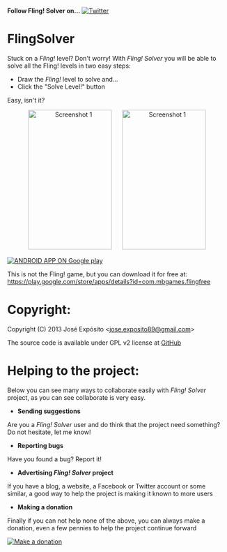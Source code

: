 **Follow Fling! Solver on...** [![](https://lh3.googleusercontent.com/-kRgKvb-T4_4/T9psNwZN3TI/AAAAAAAAANA/pwasxapdWm0/s33/twitter.png "Twitter")](https://twitter.com/#!/Jose__Exposito)

FlingSolver
===========


Stuck on a _Fling!_ level? Don't worry! With _Fling! Solver_ you will be able to solve all the Fling! levels in two easy steps: 

* Draw the _Fling!_ level to solve and... 
* Click the "Solve Level!" button

Easy, isn't it?

<p align="center">
  <img src="https://raw.github.com/JoseExposito/FlingSolver/master/APK/v1.0/Screenshot%201.png" alt="Screenshot 1" width=192 height=320 /> &nbsp;&nbsp;&nbsp;&nbsp;
  <img src="https://raw.github.com/JoseExposito/FlingSolver/master/APK/v1.0/Screenshot%202.png" alt="Screenshot 1" width=192 height=320 />
</p>

[![](http://developer.android.com/images/brand/en_app_rgb_wo_60.png "ANDROID APP ON Google play")](https://play.google.com/store/apps/details?id=com.eggsoftware.flingsolver)

This is not the Fling! game, but you can download it for free at:
https://play.google.com/store/apps/details?id=com.mbgames.flingfree


Copyright:
==========

Copyright (C) 2013 José Expósito <<jose.exposito89@gmail.com>> 

The source code is available under GPL v2 license at [GitHub](https://github.com/JoseExposito/FlingSolver)


Helping to the project:
=======================

Below you can see many ways to collaborate easily with _Fling! Solver_ project, as you
can see collaborate is very easy.

+ **Sending suggestions**

 Are you a _Fling! Solver_ user and do think that the project need something? Do not hesitate, let me know!


+ **Reporting bugs**

 Have you found a bug? Report it!

+ **Advertising _Fling! Solver_ project**

 If you have a blog, a website, a Facebook or Twitter account or some similar, a good way to help the project is making it known to more users


+ **Making a donation**

 Finally if you can not help none of the above, you can always make a donation, even a few pennies to help the project continue forward

 [![](https://www.paypal.com/en_US/i/btn/btn_donateCC_LG.gif "Make a donation")](https://www.paypal.com/cgi-bin/webscr?cmd=_donations&business=FT2KS37PVG8PU&lc=US&item_name=Egg%20Software&currency_code=EUR&bn=PP%2dDonationsBF%3abtn_donateCC_LG%2egif%3aNonHosted)
